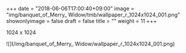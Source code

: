 +++
date = "2018-06-06T17:00:40+09:00"
image = "img/banquet_of_Merry_ Widow/tmb/wallpaper_r_1024x1024_001.png"
showonlyimage = false
draft = false
title = ""
weight = 11
+++

1024 x 1024

![](/img/banquet_of_Merry_ Widow/wallpaper_r_1024x1024_001.png)

